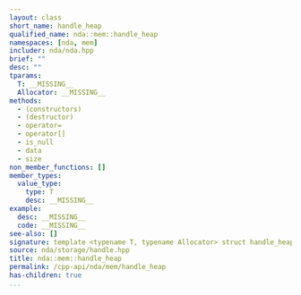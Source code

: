 ```yaml
---
layout: class
short_name: handle_heap
qualified_name: nda::mem::handle_heap
namespaces: [nda, mem]
includer: nda/nda.hpp
brief: ""
desc: ""
tparams:
  T: __MISSING__
  Allocator: __MISSING__
methods:
  - (constructors)
  - (destructor)
  - operator=
  - operator[]
  - is_null
  - data
  - size
non_member_functions: []
member_types:
  value_type:
    type: T
    desc: __MISSING__
example:
  desc: __MISSING__
  code: __MISSING__
see-also: []
signature: template <typename T, typename Allocator> struct handle_heap
source: nda/storage/handle.hpp
title: nda::mem::handle_heap
permalink: /cpp-api/nda/mem/handle_heap
has-children: true
...
```


